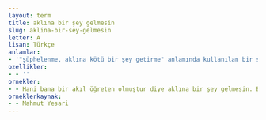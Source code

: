 ```yaml
---
layout: term
title: aklına bir şey gelmesin
slug: aklina-bir-sey-gelmesin
letter: A
lisan: Türkçe
anlamlar:
- '"şüphelenme, aklına kötü bir şey getirme" anlamında kullanılan bir söz'
ozellikler:
- - ''
ornekler:
- - Hani bana bir akıl öğreten olmuştur diye aklına bir şey gelmesin. Ben kendiliğimden soruyorum.
orneklerkaynak:
- - Mahmut Yesari
---
```

